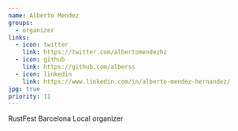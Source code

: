 ```yaml
---
name: Alberto Mendez
groups:
  - organizer
links:
  - icon: twitter
    link: https://twitter.com/albertomendezhz
  - icon: github
    link: https://github.com/alberss
  - icon: linkedin
    link: https://www.linkedin.com/in/alberto-mendez-hernandez/
jpg: true
priority: 11
---
```


RustFest Barcelona Local organizer
